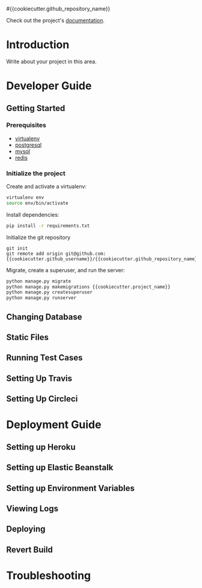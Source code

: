 #{{cookiecutter.github_repository_name}}

Check out the project's [documentation](https://github.com/{{cookiecutter.github_username}}/{{cookiecutter.github_repository_name}}/).


# Introduction
Write about your project in this area.


# Developer Guide

## Getting Started

### Prerequisites
- [virtualenv](https://virtualenv.pypa.io/en/latest/)
- [postgresql]()
- [mysql]()
- [redis]()

### Initialize the project
Create and activate a virtualenv:

```bash
virtualenv env
source env/bin/activate
```
Install dependencies:

```bash
pip install -r requirements.txt
```
Initialize the git repository

```
git init
git remote add origin git@github.com:{{cookiecutter.github_username}}/{{cookiecutter.github_repository_name}}.git
```

Migrate, create a superuser, and run the server:
```bash
python manage.py migrate
python manage.py makemigrations {{cookiecutter.project_name}}
python manage.py createsuperuser
python manage.py runserver
```

## Changing Database

## Static Files

## Running Test Cases

## Setting Up Travis

## Setting Up Circleci

# Deployment Guide

## Setting up Heroku

## Setting up Elastic Beanstalk

## Setting up Environment Variables

## Viewing Logs

## Deploying

## Revert Build


# Troubleshooting

